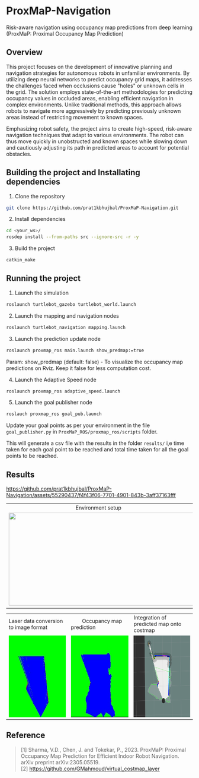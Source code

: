 # ProxMaP-Navigation
Risk-aware navigation using occupancy map predictions from deep learning (ProxMaP: Proximal Occupancy Map Prediction)

## Overview
This project focuses on the development of innovative planning and navigation strategies for autonomous robots in unfamiliar environments. By utilizing deep neural networks to predict occupancy grid maps, it addresses the challenges faced when occlusions cause "holes" or unknown cells in the grid. The solution employs state-of-the-art methodologies for predicting occupancy values in occluded areas, enabling efficient navigation in complex environments. Unlike traditional methods, this approach allows robots to navigate more aggressively by predicting previously unknown areas instead of restricting movement to known spaces.

Emphasizing robot safety, the project aims to create high-speed, risk-aware navigation techniques that adapt to various environments. The robot can thus move quickly in unobstructed and known spaces while slowing down and cautiously adjusting its path in predicted areas to account for potential obstacles.

## Building the project and Installating dependencies
1. Clone the repository
```bash
git clone https://github.com/prat1kbhujbal/ProxMaP-Navigation.git
```
2. Install dependencies
```bash
cd <your_ws>/
rosdep install --from-paths src --ignore-src -r -y
```
3. Build the project
```bash
catkin_make
```

## Running the project
1. Launch the simulation
```bash
roslaunch turtlebot_gazebo turtlebot_world.launch
```
2. Launch the mapping and navigation nodes
```bash
roslaunch turtlebot_navigation mapping.launch
```
3. Launch the prediction update node
```bash
roslaunch proxmap_ros main.launch show_predmap:=true
```
Param: show_predmap (default: false) - To visualize the occupancy map predictions on Rviz. Keep it false for less computation cost.

4. Launch the Adaptive Speed node  
```bash
roslaunch proxmap_ros adaptive_speed.launch
```
5. Launch the goal publisher node
```bash
roslauch proxmap_ros goal_pub.launch
```
Update your goal points as per your environment in the file `goal_publisher.py` in `ProxMaP_ROS/proxmap_ros/scripts` folder.

This will generate a csv file with the results in the folder `results/` i,e time taken for each goal point to be reached and total time taken for all the goal points to be reached.

## Results
https://github.com/prat1kbhujbal/ProxMaP-Navigation/assets/55290437/f4f43f06-7701-4901-843b-3aff37163fff

<table>
  <tr>
    <td> &nbsp; &nbsp; &nbsp; &nbsp; &nbsp; &nbsp; &nbsp; &nbsp; &nbsp; &nbsp; &nbsp; &nbsp; &nbsp; &nbsp; &nbsp; &nbsp; &nbsp; &nbsp; &nbsp; &nbsp; &nbsp; &nbsp; &nbsp; &nbsp;  Environment setup</td>
     <td> &nbsp; &nbsp; &nbsp; &nbsp; &nbsp; &nbsp; Robot's starting location</td>
  </tr>
  <tr>
    <td><img src="results/environment.png" width=700 height=250></td>
    <td><img src="results/start_pos.png" width=350 height=250></td>
  </tr>
 </table>
<table>
  <tr>
   <td> Laser data conversion to image format</td>
     <td> &nbsp; &nbsp; &nbsp; &nbsp; Occupancy map prediction</td>
    <td>Integration of predicted map onto costmap</td>
  </tr>
  <tr>
    <td><img src="results/laser_data.png" width=333 height=220></td>
    <td><img src="results/map_prediction.png" width=333 height=220></td>
    <td><img src="results/costmap.png" width=333 height=220></td>
  </tr>
 </table>

## Reference
> [1] Sharma, V.D., Chen, J. and Tokekar, P., 2023. ProxMaP: Proximal Occupancy Map Prediction for Efficient Indoor Robot Navigation. arXiv preprint arXiv:2305.05519.  
> [2] https://github.com/GMahmoud/virtual_costmap_layer
